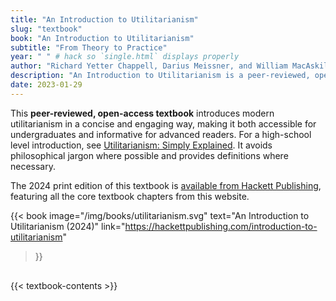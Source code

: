 ```yaml
---
title: "An Introduction to Utilitarianism"
slug: "textbook"
book: "An Introduction to Utilitarianism"
subtitle: "From Theory to Practice"
year: " " # hack so `single.html` displays properly
author: "Richard Yetter Chappell, Darius Meissner, and William MacAskill"
description: "An Introduction to Utilitarianism is a peer-reviewed, open-access textbook that provides a concise, accessible, and engaging introduction to modern utilitarianism, targeted at the undergraduate level"
date: 2023-01-29
---
```


<div class="books" style="margin-bottom: 30px">

  <div class="book-mobile">

This **peer-reviewed, open-access textbook** introduces modern utilitarianism in a concise and engaging way, making it both accessible for undergraduates and informative for advanced readers. For a high-school level introduction, see [Utilitarianism: Simply Explained](/utilitarianism-for-high-school-students/). It avoids philosophical jargon where possible and provides definitions where necessary.

The 2024 print edition of this textbook is [available from Hackett Publishing](https://hackettpublishing.com/introduction-to-utilitarianism), featuring all the core textbook chapters from this website.

  </div>

  {{< book
    image="/img/books/utilitarianism.svg"
    text="An Introduction to Utilitarianism (2024)"
    link="https://hackettpublishing.com/introduction-to-utilitarianism"
  >}}

</div>

{{< textbook-contents >}}

